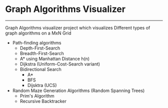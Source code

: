 # Graph Algorithms Visualizer
---
Graph Algorithms visualizer project which visualizes Different types of graph algorithms on a MxN Grid
- Path-finding algorithms 
    - Depth-First-Search
    - Breadth-First-Search
    - A\* using Manhattan Distance h(n)
    - Dijkstra (Uniform-Cost-Search variant)
    - Bidirectional Search 
        - A\*
        - BFS
        - Dijsktra (UCS)
- Random Maze Generation Algorithms (Random Spanning Trees)
    - Prim's Algorithm
    - Recursive Backtracker

